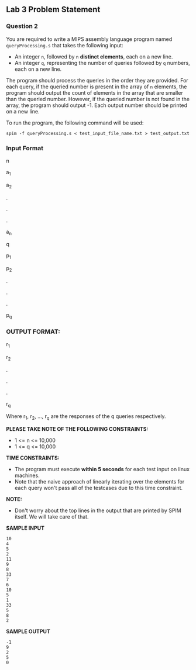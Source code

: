 
## Lab 3 Problem Statement

### Question 2

You are required to write a MIPS assembly language program named `queryProcessing.s` that takes the following input:

- An integer `n`, followed by `n` **distinct elements**, each on a new line.
- An integer `q`, representing the number of queries followed by `q` numbers, each on a new line.

The program should process the queries in the order they are provided. For each query, if the queried number is present in the array of `n` elements, the program should output the count of elements in the array that are smaller than the queried number. However, if the queried number is not found in the array, the program should output -1. Each output number should be printed on a new line.

To run the program, the following command will be used:

```shell
spim -f queryProcessing.s < test_input_file_name.txt > test_output.txt
```

### Input Format

n

a<sub>1</sub>

a<sub>2</sub>

.

.

.

a<sub>n</sub>

q

p<sub>1</sub>

p<sub>2</sub>

.

.

.

p<sub>q</sub>


### OUTPUT FORMAT:
r<sub>1</sub>

r<sub>2</sub>

.

.

.

r<sub>q</sub>

Where r<sub>1</sub>, r<sub>2</sub>, …, r<sub>q</sub> are the responses of the q queries respectively.

**PLEASE TAKE NOTE OF THE FOLLOWING CONSTRAINTS:**
- 1 <= n <= 10,000
- 1 <= q <= 10,000

**TIME CONSTRAINTS:**
- The program must execute **within 5 seconds** for each test input on linux machines.
- Note that the naive approach of linearly iterating over the elements for each query won't pass all of the testcases due to this time constraint. 

**NOTE:**
- Don't worry about the top lines in the output that are printed by SPIM itself. We will take care of that.

**SAMPLE INPUT**
```shell
10
4
5
2
11
9
8
33
7
6
10
5
1
33
5
8
2
```


**SAMPLE OUTPUT**
```shell
-1
9
2
5
0
```

